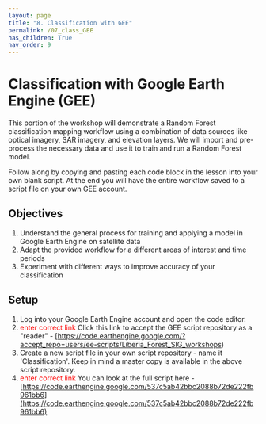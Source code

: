 ```yaml
---
layout: page
title: "8. Classification with GEE"
permalink: /07_class_GEE
has_children: True
nav_order: 9
---
```


# Classification with Google Earth Engine (GEE)

This portion of the workshop will demonstrate a Random Forest classification mapping workflow using a combination of data sources like optical imagery, SAR imagery, and elevation layers. We will  import and pre-process the necessary data and use it to train and run a Random Forest model.

Follow along by copying and pasting each code block in the lesson into your own blank script. At the end you will have the entire workflow saved to a script file on your own GEE account.

## Objectives
1. Understand the general process for training and applying a model in Google Earth Engine on satellite data
2. Adapt the provided workflow for a different areas of interest and time periods
3. Experiment with different ways to improve accuracy of your classification

## Setup     

1. Log into your Google Earth Engine account and open the code editor.
2. <font color = red> enter correct link </font> Click this link to accept the GEE script repository as a "reader" - [https://code.earthengine.google.com/?accept_repo=users/ee-scripts/Liberia_Forest_SIG_workshops)
3. Create a new script file in your own script repository - name it 'Classification'. Keep in mind a master copy is available in the above script repository.
4. <font color = red> enter correct link </font> You can look at the full script here - [https://code.earthengine.google.com/537c5ab42bbc2088b72de222fb961bb6](https://code.earthengine.google.com/537c5ab42bbc2088b72de222fb961bb6)